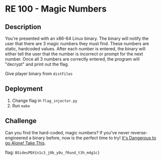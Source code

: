 # RE 100 - Magic Numbers

## Description

You're presented with an x86-64 Linux binary.  The binary will notify the user that there are 3 magic numbers they must find.  These numbers are static, hardcoded values.  After each number is entered, the binary will either tell the user that the number is incorrect or prompt for the next number.  Once all 3 numbers are correctly entered, the program will "decrypt" and print out the flag.

Give player binary from `distFiles`

## Deployment

1. Change flag in `flag_injector.py`
2. Run `make`

## Challenge

Can you find the hard-coded, magic numbers?  If you've never reverse-engineered a binary before, now is the perfect time to try!  [It's Dangerous to go Alone! Take This](https://ghidra-sre.org/).

flag: `BSidesPDX{n1c3_j0b_y0u_f0und_t3h_m4g1c}`
